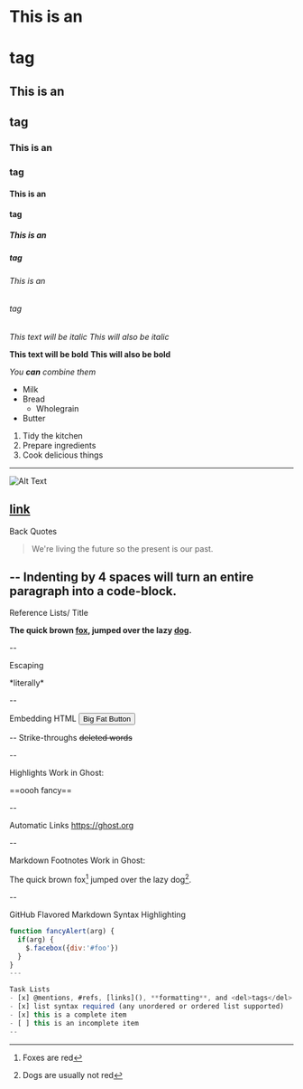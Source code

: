 # This is an <h1> tag
## This is an <h2> tag
### This is an <h3> tag
#### This is an <h4> tag
##### This is an <h5> tag
###### This is an <h6> tag

*This text will be italic*
_This will also be italic_

**This text will be bold**
__This will also be bold__

_You **can** combine them_

* Milk
* Bread
    * Wholegrain
* Butter

1. Tidy the kitchen  
2. Prepare ingredients  
3. Cook delicious things

---

![Alt Text](url)

[link](http://example.com)
--


Back Quotes 
> We're living the future so
> the present is our past.

--
Indenting by 4 spaces will turn an entire paragraph into a code-block.
--

Reference Lists/ Title

**The quick brown [fox][1], jumped over the lazy [dog][2].**

[1]: https://en.wikipedia.org/wiki/Fox "Wikipedia: Fox"
[2]: https://en.wikipedia.org/wiki/Dog "Wikipedia: Dog"

--

Escaping

\*literally\*

--

Embedding HTML
<button class="button-save large">Big Fat Button</button>

--
Strike-throughs
~~deleted words~~

--

Highlights
Work in Ghost:

==oooh fancy==

--

Automatic Links
https://ghost.org

--


Markdown Footnotes
Work in Ghost:

The quick brown fox[^1] jumped over the lazy dog[^2].

[^1]: Foxes are red
[^2]: Dogs are usually not red

--

GitHub Flavored Markdown
Syntax Highlighting
```javascript
function fancyAlert(arg) {
  if(arg) {
    $.facebox({div:'#foo'})
  }
}
---

Task Lists
- [x] @mentions, #refs, [links](), **formatting**, and <del>tags</del> supported
- [x] list syntax required (any unordered or ordered list supported)
- [x] this is a complete item
- [ ] this is an incomplete item
--

